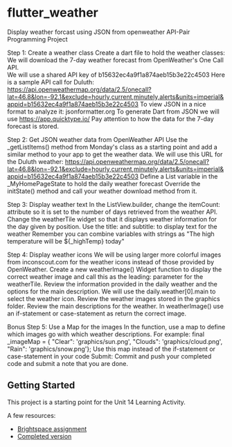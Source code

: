 # flutter_weather

Display weather forcast using JSON from openweather API-Pair Programming Project

Step 1: Create a weather class
Create a dart file to hold the weather classes:
We will download the 7-day weather forecast from OpenWeather's One Call API.   
We will use a shared API key of b15632ec4a9f1a874aeb15b3e22c4503
Here is a sample API call for Duluth: https://api.openweathermap.org/data/2.5/onecall?lat=46.8&lon=-92.1&exclude=hourly,current,minutely,alerts&units=imperial&appid=b15632ec4a9f1a874aeb15b3e22c4503
To view JSON in a nice format to analyze it: jsonformatter.org 
To generate Dart from JSON  we will use https://app.quicktype.io/
Pay attention to how the data for the 7-day forecast is stored.

Step 2: Get JSON weather data from OpenWeather API
Use the _getListItems() method from Monday's class as a starting point and add a similar method to your app to get the weather data.
We will use this URL for the Duluth weather: https://api.openweathermap.org/data/2.5/onecall?lat=46.8&lon=-92.1&exclude=hourly,current,minutely,alerts&units=imperial&appid=b15632ec4a9f1a874aeb15b3e22c4503
Define a List variable in the _MyHomePageState to hold the daily weather forecast
Override the initState() method and call your weather download method from it.

Step 3: Display weather text
In the ListView.builder,  change the itemCount: attribute so it is set to the number of days retrieved from the weather API.
Change the weatherTile widget so that it displays weather information for the day given by position.
Use the title: and subtitle: to display text for the weather
Remember you can combine variables with strings as "The high temperature will be ${_highTemp} today"

Step 4: Display weather icons
We will be using larger more colorful images from inconscout.com for the weather icons instead of those provided by OpenWeather.
Create a new weatherImage() Widget function to display the correct weather image and call this as the leading: parameter for the weatherTile.
Review the information provided in the daily weather and the options for the main description.  We will use the daily.weather[0].main to select the weather icon.
Review the weather images stored in the graphics folder.  Review the main descriptions for the weather.  In weatherImage() use an if-statement or case-statement as return the correct image.

Bonus Step 5: Use a Map for the images
In the function, use a map to define which images go with which weather descriptions.  For example:
final _imageMap = {
  "Clear": 'graphics/sun.png',
  "Clouds": 'graphics/cloud.png',
  "Rain": 'graphics/snow.png'};
Use this map instead of the if-statement or case-statement in your code
Submit:
Commit and push your completed code and submit a note that you are done.

## Getting Started

This project is a starting point for the Unit 14 Learning Activity.

A few resources:

- [Brightspace assignment](https://my.css.edu/d2l/le/content/16209/viewContent/475299/View?dst=1)
- [Completed version](https://github.com/tgibbons-css/flutter_weather)


